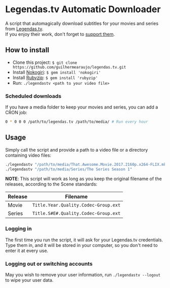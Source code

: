 # Legendas.tv Automatic Downloader

A script that automagically download subtitles for your movies and series from [Legendas.tv].  
If you enjoy their work, don't forget to [support them].

## How to install

* Clone this project: `$ git clone https://github.com/guilhermearaujo/legendas.tv.git`
* Install [Nokogiri]: `$ gem install 'nokogiri'`
* Install [Rubyzip]: `$ gem install 'rubyzip'`
* Run: `./legendastv <path to your video file>`

### Scheduled downloads

If you have a media folder to keep your movies and series, you can add a CRON job:

```bash
0 * 0 0 0 /path/to/legendas.tv /path/to/media/ # Run every hour
```

## Usage

Simply call the script and provide a path to a video file or a directory containing video files:

```bash
./legendastv "/path/to/media/That.Awesome.Movie.2017.2160p.x264-FLIX.mkv"
./legendastv "/path/to/media/Series/The Series Season 1"
```

**NOTE**: This script will work as long as you keep the original filename of the releases, according
to the Scene standards:

| Release | Filename                             |
|---------|--------------------------------------|
| Movie   | `Title.Year.Quality.Codec-Group.ext` |
| Series  | `Title.S#E#.Quality.Codec-Group.ext` |

### Logging in

The first time you run the script, it will ask for your Legendas.tv credentials. Type them in, and
it will be stored in your computer, so you don't need to enter it at every use.

### Logging out or switching accounts

May you wish to remove your user information, run `./legendastv --logout` to wipe your user data.

[Legendas.tv]: http://legendas.tv
[support them]: http://legendas.tv/vip
[Nokogiri]: https://github.com/sparklemotion/nokogiri
[Rubyzip]: https://github.com/rubyzip/rubyzip
